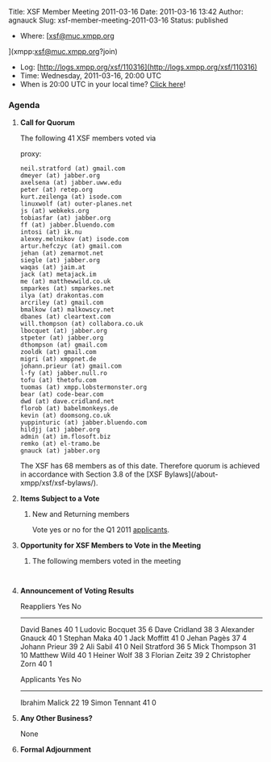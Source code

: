 Title: XSF Member Meeting 2011-03-16
Date: 2011-03-16 13:42
Author: agnauck
Slug: xsf-member-meeting-2011-03-16
Status: published

-   <span>Where</span>: [xsf@muc.xmpp.org  
      
   ](xmpp:xsf@muc.xmpp.org?join)
-   Log:
    [http://logs.xmpp.org/xsf/110316](http://logs.xmpp.org/xsf/110316)
-   Time: Wednesday, 2011-03-16, 20:00 UTC
-   When is 20:00 UTC in your local time? [Click
    here](http://www.worldtimeserver.com/)!

### Agenda

1.  **Call for Quorum**

    The following 41 XSF members voted via  
      
    proxy:

        neil.stratford (at) gmail.com
        dmeyer (at) jabber.org
        axelsena (at) jabber.uww.edu
        peter (at) retep.org
        kurt.zeilenga (at) isode.com
        linuxwolf (at) outer-planes.net
        js (at) webkeks.org
        tobiasfar (at) jabber.org
        ff (at) jabber.bluendo.com
        intosi (at) ik.nu
        alexey.melnikov (at) isode.com
        artur.hefczyc (at) gmail.com
        jehan (at) zemarmot.net
        siegle (at) jabber.org
        waqas (at) jaim.at
        jack (at) metajack.im
        me (at) matthewwild.co.uk
        smparkes (at) smparkes.net
        ilya (at) drakontas.com
        arcriley (at) gmail.com
        bmalkow (at) malkowscy.net
        dbanes (at) cleartext.com
        will.thompson (at) collabora.co.uk
        lbocquet (at) jabber.org
        stpeter (at) jabber.org
        dthompson (at) gmail.com
        zooldk (at) gmail.com
        migri (at) xmppnet.de
        johann.prieur (at) gmail.com
        l-fy (at) jabber.null.ro
        tofu (at) thetofu.com
        tuomas (at) xmpp.lobstermonster.org
        bear (at) code-bear.com
        dwd (at) dave.cridland.net
        florob (at) babelmonkeys.de
        kevin (at) doomsong.co.uk
        yuppinturic (at) jabber.bluendo.com
        hildjj (at) jabber.org
        admin (at) im.flosoft.biz
        remko (at) el-tramo.be
        gnauck (at) jabber.org

    <p>
    The XSF has 68 members as of this date. Therefore quorum is achieved
    in accordance with Section 3.8 of the [XSF
    Bylaws](/about-xmpp/xsf/xsf-bylaws/).

2.  **Items Subject to a Vote**

    1.  New and Returning members

        Vote yes or no for the Q1 2011
        [applicants](http://wiki.xmpp.org/web/Membership_Applications_February_2011).

3.  **Opportunity for XSF Members to Vote in the Meeting**

    1.  The following members voted in the meeting

             

4.  **Announcement of Voting Results**

      Reappliers         Yes   No
      ------------------ ----- ----
      David Banes        40    1
      Ludovic Bocquet    35    6
      Dave Cridland      38    3
      Alexander Gnauck   40    1
      Stephan Maka       40    1
      Jack Moffitt       41    0
      Jehan Pagès        37    4
      Johann Prieur      39    2
      Ali Sabil          41    0
      Neil Stratford     36    5
      Mick Thompson      31    10
      Matthew Wild       40    1
      Heiner Wolf        38    3
      Florian Zeitz      39    2
      Christopher Zorn   40    1

      

      Applicants       Yes   No
      ---------------- ----- ----
      Ibrahim Malick   22    19
      Simon Tennant    41    0

5.  **Any Other Business?**

    </p>
    None

6.  **Formal Adjournment**


